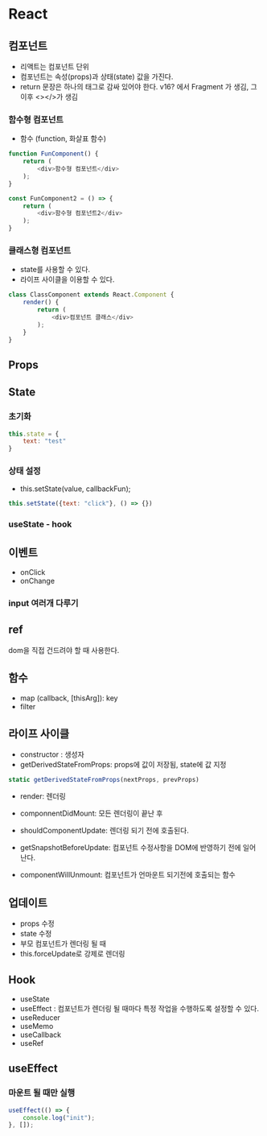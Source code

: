 # React

## 컴포넌트

* 리액트는 컴포넌트 단위
* 컴포넌트는 속성(props)과 상태(state) 값을 가진다.
* return 문장은 하나의 태그로 감싸 있어야 한다. v16? 에서 Fragment 가 생김, 그 이후 <></>가 생김

### 함수형 컴포넌트

* 함수 (function, 화살표 함수)

```javascript
function FunComponent() {
    return (
        <div>함수형 컴포넌트</div>
    );
}

const FunComponent2 = () => {
    return (
        <div>함수형 컴포넌트2</div>
    );
}
```

### 클래스형 컴포넌트

* state를 사용할 수 있다.
* 라이프 사이클을 이용할 수 있다.

```javascript
class ClassComponent extends React.Component {
    render() {
        return (
            <div>컴포넌트 클래스</div>
        );
    }
} 
```

## Props


## State

### 초기화

```javascript
this.state = {
    text: "test"
}
```

### 상태 설정

* this.setState(value, callbackFun);

```javascript
this.setState({text: "click"}, () => {})
```

### useState - hook

## 이벤트

* onClick
* onChange

### input 여러개 다루기


## ref

dom을 직접 건드려야 할 때 사용한다.

## 함수

* map (callback, [thisArg]): key
* filter

## 라이프 사이클

* constructor : 생성자
* getDerivedStateFromProps: props에 값이 저장됨, state에 값 지정
```javascript
static getDerivedStateFromProps(nextProps, prevProps)
```
* render: 렌더링
* componnentDidMount: 모든 렌더링이 끝난 후
* shouldComponentUpdate: 렌더링 되기 전에 호출된다.
* getSnapshotBeforeUpdate: 컴포넌트 수정사항을 DOM에 반영하기 전에 일어난다.

* componentWillUnmount: 컴포넌트가 언마운트 되기전에 호출되는 함수

## 업데이트

* props 수정
* state 수정
* 부모 컴포넌트가 렌더링 될 때
* this.forceUpdate로 강제로 렌더링

## Hook

* useState
* useEffect : 컴포넌트가 렌더링 될 때마다 특정 작업을 수행하도록 설정할 수 있다.
* useReducer
* useMemo
* useCallback
* useRef

## useEffect

### 마운트 될 때만 실행

```javascript
useEffect(() => {   
    console.log("init");
}, []);
```